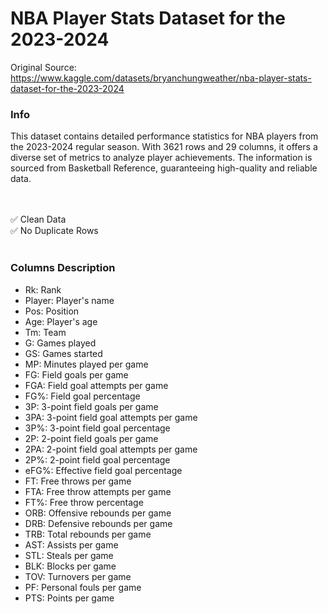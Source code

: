 # NBA Player Stats Dataset for the 2023-2024
Original Source: https://www.kaggle.com/datasets/bryanchungweather/nba-player-stats-dataset-for-the-2023-2024

<h3>Info</h3>
This dataset contains detailed performance statistics for NBA players from the 2023-2024 regular season. With 3621 rows and 29 columns, it offers a diverse set of metrics to analyze player achievements. The information is sourced from Basketball Reference, guaranteeing high-quality and reliable data.

<br><br>
✅ Clean Data
<br>
✅ No Duplicate Rows
<br><br>

<h3>Columns Description</h3>
<ul>
<li>Rk: Rank</li>
<li>Player: Player's name</li>
<li>Pos: Position</li>
<li>Age: Player's age</li>
<li>Tm: Team</li>
<li>G: Games played</li>
<li>GS: Games started</li>
<li>MP: Minutes played per game</li>
<li>FG: Field goals per game</li>
<li>FGA: Field goal attempts per game</li>
<li>FG%: Field goal percentage</li>
<li>3P: 3-point field goals per game</li>
<li>3PA: 3-point field goal attempts per game</li>
<li>3P%: 3-point field goal percentage</li>
<li>2P: 2-point field goals per game</li>
<li>2PA: 2-point field goal attempts per game</li>
<li>2P%: 2-point field goal percentage</li>
<li>eFG%: Effective field goal percentage</li>
<li>FT: Free throws per game</li>
<li>FTA: Free throw attempts per game</li>
<li>FT%: Free throw percentage</li>
<li>ORB: Offensive rebounds per game</li>
<li>DRB: Defensive rebounds per game</li>
<li>TRB: Total rebounds per game</li>
<li>AST: Assists per game</li>
<li>STL: Steals per game</li>
<li>BLK: Blocks per game</li>
<li>TOV: Turnovers per game</li>
<li>PF: Personal fouls per game</li>
<li>PTS: Points per game</li>
</ul>
